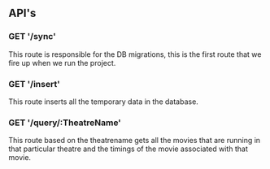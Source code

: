 ## API's

###  GET '/sync'

This route is responsible for the DB migrations, this is the first route that we fire up when we run the project.

###  GET '/insert'

This route inserts all the temporary data in the database.

###  GET '/query/:TheatreName'

This route based on the theatrename gets all the movies that are running in that particular theatre and the timings of the movie associated with that movie.